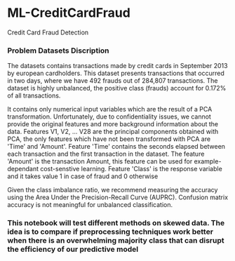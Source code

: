 # ML-CreditCardFraud
Credit Card Fraud Detection
<h3>Problem Datasets Discription</h3>

<p>The datasets contains transactions made by credit cards in September 2013 by european cardholders. This dataset presents transactions that occurred in two days, where we have 492 frauds out of 284,807 transactions. The dataset is highly unbalanced, the positive class (frauds) account for 0.172% of all transactions.</p>
<p>It contains only numerical input variables which are the result of a PCA transformation. Unfortunately, due to confidentiality issues, we cannot provide the original features and more background information about the data. Features V1, V2, ... V28 are the principal components obtained with PCA, the only features which have not been transformed with PCA are 'Time' and 'Amount'. Feature 'Time' contains the seconds elapsed between each transaction and the first transaction in the dataset. The feature 'Amount' is the transaction Amount, this feature can be used for example-dependant cost-senstive learning. Feature 'Class' is the response variable and it takes value 1 in case of fraud and 0 otherwise</p>
<p>Given the class imbalance ratio, we recommend measuring the accuracy using the Area Under the Precision-Recall Curve (AUPRC). Confusion matrix accuracy is not meaningful for unbalanced classification.
  </p>
 
 <h3>This notebook will test different methods on skewed data. The idea is to compare if preprocessing techniques work better when there is an overwhelming majority class that can disrupt the efficiency of our predictive model</h3>
